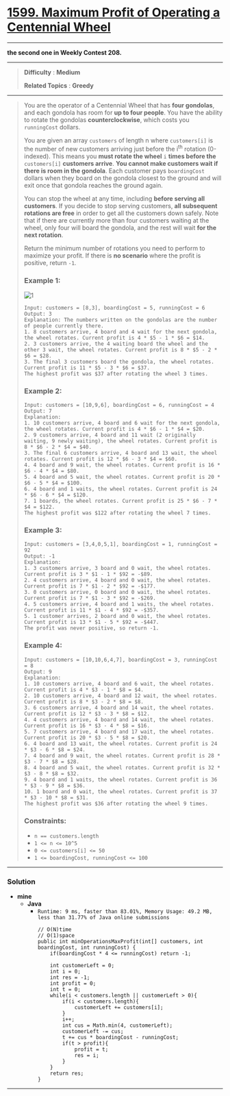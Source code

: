 # [1599. Maximum Profit of Operating a Centennial Wheel](https://leetcode.com/problems/maximum-profit-of-operating-a-centennial-wheel/)
---

**the second one in Weekly Contest 208.**

---

> **Difficulty** : **Medium**
>
> **Related Topics** : **Greedy**

---

> You are the operator of a Centennial Wheel that has **four gondolas**, and each gondola has room for **up to four people**.
> You have the ability to rotate the gondolas **counterclockwise**, which costs you `runningCost` dollars.
>
> You are given an array `customers` of length n where `customers[i]` is the number of new customers arriving just before the i<sup>th</sup> rotation (0-indexed).
> This means you **must rotate the wheel** `i` **times before the** `customers[i]` **customers arrive**.
> **You cannot make customers wait if there is room in the gondola**.
> Each customer pays `boardingCost` dollars when they board on the gondola closest to the ground and will exit once that gondola reaches the ground again.
>
> You can stop the wheel at any time, including **before serving all customers**.
> If you decide to stop serving customers, **all subsequent rotations are free** in order to get all the customers down safely.
> Note that if there are currently more than four customers waiting at the wheel, only four will board the gondola, and the rest will wait **for the next rotation**.
>
> Return the minimum number of rotations you need to perform to maximize your profit. If there is **no scenario** where the profit is positive, return `-1`.
>
>
>
> ### Example 1:
> ![1](https://assets.leetcode.com/uploads/2020/09/09/wheeldiagram12.png)
> ```
> Input: customers = [8,3], boardingCost = 5, runningCost = 6
> Output: 3
> Explanation: The numbers written on the gondolas are the number of people currently there.
> 1. 8 customers arrive, 4 board and 4 wait for the next gondola, the wheel rotates. Current profit is 4 * $5 - 1 * $6 = $14.
> 2. 3 customers arrive, the 4 waiting board the wheel and the other 3 wait, the wheel rotates. Current profit is 8 * $5 - 2 * $6 = $28.
> 3. The final 3 customers board the gondola, the wheel rotates. Current profit is 11 * $5 - 3 * $6 = $37.
> The highest profit was $37 after rotating the wheel 3 times.
> ```
>
> ### Example 2:
> ```
> Input: customers = [10,9,6], boardingCost = 6, runningCost = 4
> Output: 7
> Explanation:
> 1. 10 customers arrive, 4 board and 6 wait for the next gondola, the wheel rotates. Current profit is 4 * $6 - 1 * $4 = $20.
> 2. 9 customers arrive, 4 board and 11 wait (2 originally waiting, 9 newly waiting), the wheel rotates. Current profit is 8 * $6 - 2 * $4 = $40.
> 3. The final 6 customers arrive, 4 board and 13 wait, the wheel rotates. Current profit is 12 * $6 - 3 * $4 = $60.
> 4. 4 board and 9 wait, the wheel rotates. Current profit is 16 * $6 - 4 * $4 = $80.
> 5. 4 board and 5 wait, the wheel rotates. Current profit is 20 * $6 - 5 * $4 = $100.
> 6. 4 board and 1 waits, the wheel rotates. Current profit is 24 * $6 - 6 * $4 = $120.
> 7. 1 boards, the wheel rotates. Current profit is 25 * $6 - 7 * $4 = $122.
> The highest profit was $122 after rotating the wheel 7 times.
> ```
>
> ### Example 3:
> ```
> Input: customers = [3,4,0,5,1], boardingCost = 1, runningCost = 92
> Output: -1
> Explanation:
> 1. 3 customers arrive, 3 board and 0 wait, the wheel rotates. Current profit is 3 * $1 - 1 * $92 = -$89.
> 2. 4 customers arrive, 4 board and 0 wait, the wheel rotates. Current profit is 7 * $1 - 2 * $92 = -$177.
> 3. 0 customers arrive, 0 board and 0 wait, the wheel rotates. Current profit is 7 * $1 - 3 * $92 = -$269.
> 4. 5 customers arrive, 4 board and 1 waits, the wheel rotates. Current profit is 11 * $1 - 4 * $92 = -$357.
> 5. 1 customer arrives, 2 board and 0 wait, the wheel rotates. Current profit is 13 * $1 - 5 * $92 = -$447.
> The profit was never positive, so return -1.
> ```
>
> ### Example 4:
> ```
> Input: customers = [10,10,6,4,7], boardingCost = 3, runningCost = 8
> Output: 9
> Explanation:
> 1. 10 customers arrive, 4 board and 6 wait, the wheel rotates. Current profit is 4 * $3 - 1 * $8 = $4.
> 2. 10 customers arrive, 4 board and 12 wait, the wheel rotates. Current profit is 8 * $3 - 2 * $8 = $8.
> 3. 6 customers arrive, 4 board and 14 wait, the wheel rotates. Current profit is 12 * $3 - 3 * $8 = $12.
> 4. 4 customers arrive, 4 board and 14 wait, the wheel rotates. Current profit is 16 * $3 - 4 * $8 = $16.
> 5. 7 customers arrive, 4 board and 17 wait, the wheel rotates. Current profit is 20 * $3 - 5 * $8 = $20.
> 6. 4 board and 13 wait, the wheel rotates. Current profit is 24 * $3 - 6 * $8 = $24.
> 7. 4 board and 9 wait, the wheel rotates. Current profit is 28 * $3 - 7 * $8 = $28.
> 8. 4 board and 5 wait, the wheel rotates. Current profit is 32 * $3 - 8 * $8 = $32.
> 9. 4 board and 1 waits, the wheel rotates. Current profit is 36 * $3 - 9 * $8 = $36.
> 10. 1 board and 0 wait, the wheel rotates. Current profit is 37 * $3 - 10 * $8 = $31.
> The highest profit was $36 after rotating the wheel 9 times.
> ```
>
> ### Constraints:
> * `n == customers.length`
> * `1 <= n <= 10^5`
> * `0 <= customers[i] <= 50`
> * `1 <= boardingCost, runningCost <= 100`

---


### Solution
* **mine**
  * **Java**
    * `Runtime: 9 ms, faster than 83.01%, Memory Usage: 49.2 MB, less than 31.77% of Java online submissions`
      ```
      // O(N)time
      // O(1)space
      public int minOperationsMaxProfit(int[] customers, int boardingCost, int runningCost) {
          if(boardingCost * 4 <= runningCost) return -1;

          int customerLeft = 0;
          int i = 0;
          int res = -1;
          int profit = 0;
          int t = 0;
          while(i < customers.length || customerLeft > 0){
              if(i < customers.length){
                  customerLeft += customers[i];
              }
              i++;
              int cus = Math.min(4, customerLeft);
              customerLeft -= cus;
              t += cus * boardingCost - runningCost;
              if(t > profit){
                  profit = t;
                  res = i;
              }
          }
          return res;
      }
      ```

---



